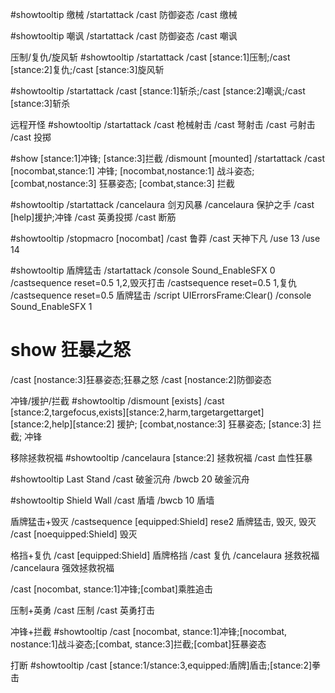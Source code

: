#showtooltip 缴械
/startattack
/cast 防御姿态
/cast 缴械

#showtooltip 嘲讽
/startattack
/cast 防御姿态
/cast 嘲讽

压制/复仇/旋风斩
#showtooltip
/startattack
/cast [stance:1]压制;/cast [stance:2]复仇;/cast [stance:3]旋风斩

#showtooltip
/startattack
/cast [stance:1]斩杀;/cast [stance:2]嘲讽;/cast [stance:3]斩杀

远程开怪
#showtooltip
/startattack
/cast 枪械射击
/cast 弩射击
/cast 弓射击
/cast 投掷

#show [stance:1]冲锋; [stance:3]拦截
/dismount [mounted]
/startattack
/cast [nocombat,stance:1] 冲锋; [nocombat,nostance:1] 战斗姿态; [combat,nostance:3] 狂暴姿态; [combat,stance:3] 拦截


#showtooltip
/startattack
/cancelaura 剑刃风暴 
/cancelaura 保护之手 
/cast [help]援护;冲锋
/cast 英勇投掷
/cast 断筋


#showtooltip
/stopmacro [nocombat] 
/cast 鲁莽
/cast 天神下凡
/use 13
/use 14


#showtooltip 盾牌猛击
/startattack 
/console Sound_EnableSFX 0 
/castsequence reset=0.5 1,2,毁灭打击
/castsequence reset=0.5 1,复仇
/castsequence reset=0.5 盾牌猛击
/script UIErrorsFrame:Clear() 
/console Sound_EnableSFX 1


# show 狂暴之怒
/cast [nostance:3]狂暴姿态;狂暴之怒
/cast [nostance:2]防御姿态


冲锋/援护/拦截
#showtooltip
/dismount [exists]
/cast [stance:2,targefocus,exists][stance:2,harm,targetargettarget][stance:2,help][stance:2] 援护; [combat,nostance:3] 狂暴姿态; [stance:3] 拦截; 冲锋


移除拯救祝福
#showtooltip
/cancelaura [stance:2] 拯救祝福
/cast 血性狂暴


#showtooltip Last Stand
/cast 破釜沉舟
/bwcb 20 破釜沉舟


#showtooltip Shield Wall
/cast 盾墙
/bwcb 10 盾墙


盾牌猛击+毁灭
/castsequence [equipped:Shield] rese2 盾牌猛击, 毁灭, 毁灭
/cast [noequipped:Shield] 毁灭


格挡+复仇
/cast [equipped:Shield] 盾牌格挡
/cast 复仇
/cancelaura 拯救祝福
/cancelaura 强效拯救祝福


/cast [nocombat, stance:1]冲锋;[combat]乘胜追击


压制+英勇
/cast 压制
/cast 英勇打击


冲锋+拦截
#showtooltip
/cast [nocombat, stance:1]冲锋;[nocombat, nostance:1]战斗姿态;[combat, stance:3]拦截;[combat]狂暴姿态


打断
#showtooltip
/cast [stance:1/stance:3,equipped:盾牌]盾击;[stance:2]拳击



